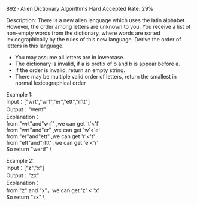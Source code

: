 892 · Alien Dictionary
Algorithms
Hard
Accepted Rate: 29%

Description:
There is a new alien language which uses the latin alphabet. However, the order among letters are unknown to you. You receive a list of non-empty words from the dictionary, where words are sorted lexicographically by the rules of this new language. Derive the order of letters in this language.

- You may assume all letters are in lowercase.
- The dictionary is invalid, if a is prefix of b and b is appear before a.
- If the order is invalid, return an empty string.
- There may be multiple valid order of letters, return the smallest in normal lexicographical order

Example 1: \
	Input：["wrt","wrf","er","ett","rftt"] \
	Output："wertf" \
	Explanation： \
	from "wrt"and"wrf" ,we can get 't'<'f' \
	from "wrt"and"er" ,we can get 'w'<'e' \
	from "er"and"ett" ,we can get 'r'<'t' \
	from "ett"and"rftt" ,we can get 'e'<'r' \
	So return "wertf" \

Example 2: \
	Input：["z","x"] \
	Output："zx" \
	Explanation：\
	from "z" and "x"，we can get 'z' < 'x' \
	So return "zx" \
